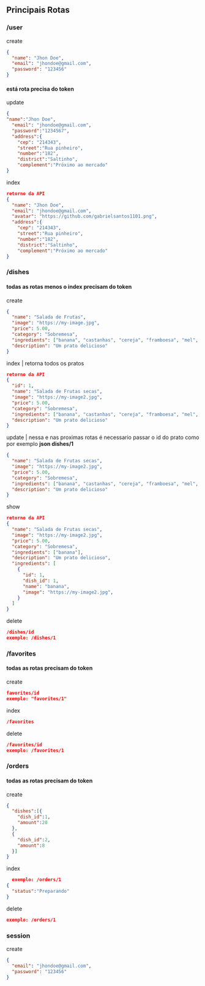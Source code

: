 ## Principais Rotas

### /user

create
```json
{
  "name": "Jhon Doe",
  "email": "jhondoe@gmail.com",
  "password": "123456"
}
```

#### está rota precisa do token
update
```json
{
"name":"Jhon Doe",
  "email": "jhondoe@gmail.com",
  "password":"1234567",
  "address":{
    "cep": "214343",
    "street":"Rua pinheiro",
    "number":"182",
    "district":"Saltinho",
    "complement":"Próximo ao mercado"
}
```

index
```json
retorno da API
{
  "name": "Jhon Doe",
  "email": "jhondoe@gmail.com",
  "avatar": "https://github.com/gabrielsantos1101.png",
  "address":{
    "cep": "214343",
    "street":"Rua pinheiro",
    "number":"182",
    "district":"Saltinho",
    "complement":"Próximo ao mercado"
}
```

### /dishes
#### todas as rotas menos o index precisam do token

create
```json
{
  "name": "Salada de Frutas",
  "image": "https://my-image.jpg",
  "price": 5.00,
  "category": "Sobremesa",
  "ingredients": ["banana", "castanhas", "cereja", "framboesa", "mel", "passas"],
  "description": "Um prato delicioso"
}
```

index | retorna todos os pratos
```json
retorno da API
{
  "id": 1,
  "name": "Salada de Frutas secas",
  "image": "https://my-image2.jpg",
  "price": 5.00,
  "category": "Sobremesa",
  "ingredients": ["banana", "castanhas", "cereja", "framboesa", "mel", "passas"],
  "description": "Um prato delicioso"
}
```

update | nessa e nas proximas rotas é necessario passar o id do prato como por exemplo **json dishes/1**
```json
{
  "name": "Salada de Frutas secas",
  "image": "https://my-image2.jpg",
  "price": 5.00,
  "category": "Sobremesa",
  "ingredients": ["banana", "castanhas", "cereja", "framboesa", "mel", "passas"],
  "description": "Um prato delicioso"
}
```

show
```json
retorno da API
{
  "name": "Salada de Frutas secas",
  "image": "https://my-image2.jpg",
  "price": 5.00,
  "category": "Sobremesa",
  "ingredients": ["banana"],
  "description": "Um prato delicioso",
  "ingredients": [
    {
      "id": 1,
      "dish_id": 1,
      "name": "banana",
      "image": "https://my-image2.jpg",
    }
  ]
}
```

delete
```json
/dishes/id
exemplo: /dishes/1

```

### /favorites
#### todas as rotas precisam do token

create
```json
favorites/id
exemplo: "favorites/1"
```

index
```json
/favorites
```

delete
```json
/favorites/id
exemplo: /favorites/1
```

### /orders
#### todas as rotas precisam do token

create
```json
{
  "dishes":[{
    "dish_id":1,
    "amount":20
  },
  {
    "dish_id":2,
    "amount":8
  }]
}
```

index
```json
  exemplo: /orders/1
{
  "status":"Preparando"
}
```

delete
```json
exemplo: /orders/1
```


### session

create
```json
{
  "email": "jhondoe@gmail.com",
  "password": "123456"
}
```
